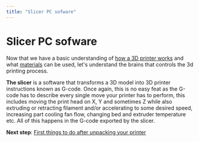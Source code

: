 ```yaml
---
title: "Slicer PC sofware"
---
```

# Slicer PC sofware

Now that we have a basic understanding of [how a 3D printer works](3d-printer-overview) and what [materials](materials) can be used, let's understand the brains that controls the 3d printing process. 

**The slicer** is a software that transforms a 3D model into 3D printer instructions known as G-code. Once again, this is no easy feat as the G-code has to describe every single move your printer has to perform, this includes moving the print head on X, Y and sometimes Z while also extruding or retracting filament and/or accelerating to some desired speed, increasing part cooling fan flow, changing bed and extruder temperature etc. All of this happens in the G-code exported by the slicer.


**Next step**: [First things to do after unpacking your printer](setup)